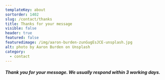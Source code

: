 ```yaml
---
templateKey: about
sortorder: 1402
slug: /contact/thanks
title: Thanks for your message
visible: false
header: true
featured: false
featuredimage: /img/aaron-burden-zunGugEsJCE-unsplash.jpg
alt: photo by Aaron Burden on Unsplash
category:
  - contact
---
```


##### Thank you for your message. We usually respond within 3 working days.
